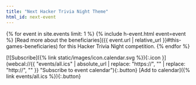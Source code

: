 ```yaml
---
title: "Next Hacker Trivia Night Theme"
html_id: next-event
---
```


{% for event in site.events limit: 1 %}
{% include h-event.html event=event %}
[Read more about the beneficiaries]({{ event.url | relative_url }}#this-games-beneficiaries) for this Hacker Trivia Night competition.
{% endfor %}

[![Subscribe]({% link static/images/icon.calendar.svg %}){:.icon }](webcal://{{ "events/all.ics" | absolute_url | replace: "https://", "" | replace: "http://", "" }} "Subscribe to event calendar"){:.button}
[Add to calendar]({% link events/all.ics %}){:.button}
